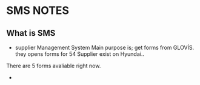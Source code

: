 # SMS NOTES

## What is SMS
- supplier Management System
Main purpose is; get forms from GLOVİS. they opens forms for 54 Supplier exist on Hyundai..

There are 5 forms avaliable right now.

- 
